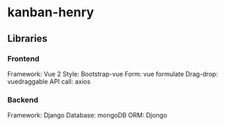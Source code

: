 # kanban-henry



## Libraries
### Frontend

Framework: Vue 2
Style: Bootstrap-vue
Form: vue formulate
Drag-drop: vuedraggable
API call: axios

### Backend

Framework: Django
Database: mongoDB
ORM: Djongo

